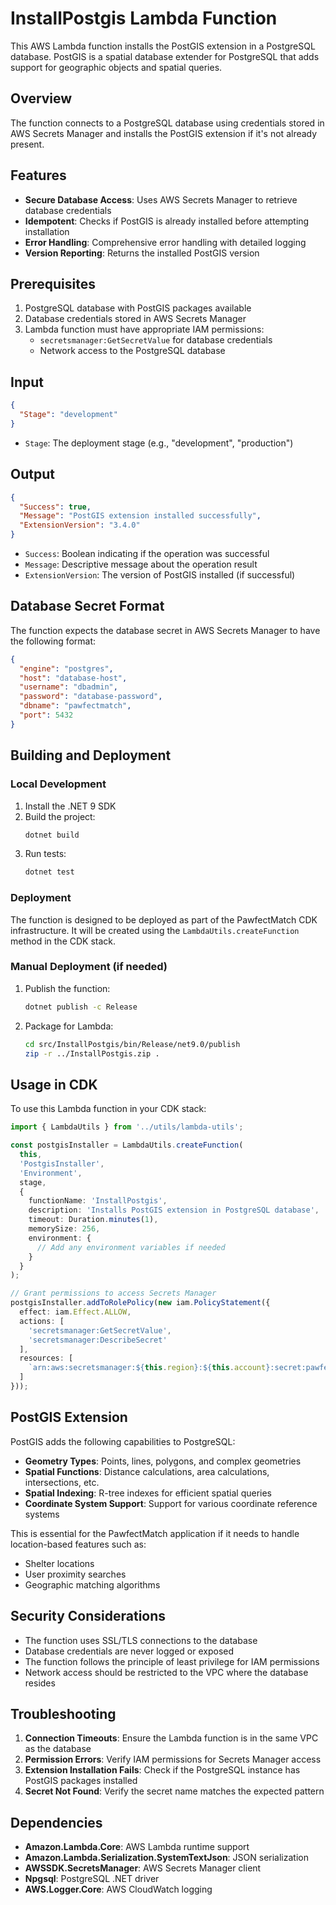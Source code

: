 # InstallPostgis Lambda Function

This AWS Lambda function installs the PostGIS extension in a PostgreSQL database. PostGIS is a spatial database extender for PostgreSQL that adds support for geographic objects and spatial queries.

## Overview

The function connects to a PostgreSQL database using credentials stored in AWS Secrets Manager and installs the PostGIS extension if it's not already present.

## Features

- **Secure Database Access**: Uses AWS Secrets Manager to retrieve database credentials
- **Idempotent**: Checks if PostGIS is already installed before attempting installation
- **Error Handling**: Comprehensive error handling with detailed logging
- **Version Reporting**: Returns the installed PostGIS version

## Prerequisites

1. PostgreSQL database with PostGIS packages available
2. Database credentials stored in AWS Secrets Manager
3. Lambda function must have appropriate IAM permissions:
   - `secretsmanager:GetSecretValue` for database credentials
   - Network access to the PostgreSQL database

## Input

```json
{
  "Stage": "development"
}
```

- `Stage`: The deployment stage (e.g., "development", "production")

## Output

```json
{
  "Success": true,
  "Message": "PostGIS extension installed successfully",
  "ExtensionVersion": "3.4.0"
}
```

- `Success`: Boolean indicating if the operation was successful
- `Message`: Descriptive message about the operation result
- `ExtensionVersion`: The version of PostGIS installed (if successful)

## Database Secret Format

The function expects the database secret in AWS Secrets Manager to have the following format:

```json
{
  "engine": "postgres",
  "host": "database-host",
  "username": "dbadmin",
  "password": "database-password",
  "dbname": "pawfectmatch",
  "port": 5432
}
```

## Building and Deployment

### Local Development

1. Install the .NET 9 SDK
2. Build the project:
   ```bash
   dotnet build
   ```
3. Run tests:
   ```bash
   dotnet test
   ```

### Deployment

The function is designed to be deployed as part of the PawfectMatch CDK infrastructure. It will be created using the `LambdaUtils.createFunction` method in the CDK stack.

### Manual Deployment (if needed)

1. Publish the function:
   ```bash
   dotnet publish -c Release
   ```
2. Package for Lambda:
   ```bash
   cd src/InstallPostgis/bin/Release/net9.0/publish
   zip -r ../InstallPostgis.zip .
   ```

## Usage in CDK

To use this Lambda function in your CDK stack:

```typescript
import { LambdaUtils } from '../utils/lambda-utils';

const postgisInstaller = LambdaUtils.createFunction(
  this,
  'PostgisInstaller',
  'Environment',
  stage,
  {
    functionName: 'InstallPostgis',
    description: 'Installs PostGIS extension in PostgreSQL database',
    timeout: Duration.minutes(1),
    memorySize: 256,
    environment: {
      // Add any environment variables if needed
    }
  }
);

// Grant permissions to access Secrets Manager
postgisInstaller.addToRolePolicy(new iam.PolicyStatement({
  effect: iam.Effect.ALLOW,
  actions: [
    'secretsmanager:GetSecretValue',
    'secretsmanager:DescribeSecret'
  ],
  resources: [
    `arn:aws:secretsmanager:${this.region}:${this.account}:secret:pawfectmatch-${stage}-db-credentials-*`
  ]
}));
```

## PostGIS Extension

PostGIS adds the following capabilities to PostgreSQL:

- **Geometry Types**: Points, lines, polygons, and complex geometries
- **Spatial Functions**: Distance calculations, area calculations, intersections, etc.
- **Spatial Indexing**: R-tree indexes for efficient spatial queries
- **Coordinate System Support**: Support for various coordinate reference systems

This is essential for the PawfectMatch application if it needs to handle location-based features such as:
- Shelter locations
- User proximity searches
- Geographic matching algorithms

## Security Considerations

- The function uses SSL/TLS connections to the database
- Database credentials are never logged or exposed
- The function follows the principle of least privilege for IAM permissions
- Network access should be restricted to the VPC where the database resides

## Troubleshooting

1. **Connection Timeouts**: Ensure the Lambda function is in the same VPC as the database
2. **Permission Errors**: Verify IAM permissions for Secrets Manager access
3. **Extension Installation Fails**: Check if the PostgreSQL instance has PostGIS packages installed
4. **Secret Not Found**: Verify the secret name matches the expected pattern

## Dependencies

- **Amazon.Lambda.Core**: AWS Lambda runtime support
- **Amazon.Lambda.Serialization.SystemTextJson**: JSON serialization
- **AWSSDK.SecretsManager**: AWS Secrets Manager client
- **Npgsql**: PostgreSQL .NET driver
- **AWS.Logger.Core**: AWS CloudWatch logging
